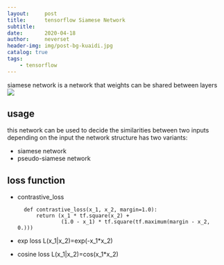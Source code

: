 ```yaml
---
layout:     post
title:      tensorflow Siamese Network
subtitle:   
date:       2020-04-18
author:     neverset
header-img: img/post-bg-kuaidi.jpg
catalog: true
tags:
    - tensorflow
---
```


siamese network is a network that weights can be shared between layers    
![](https://raw.githubusercontent.com/neverset123/cloudimg/master/Img20200419163945.png)

## usage
this network can be used to decide the similarities between two inputs
depending on the input the network structure has two variants:
* siamese network
* pseudo-siamese network

## loss function

* contrastive_loss

        def contrastive_loss(x_1, x_2, margin=1.0):
            return (x_1 * tf.square(x_2) +
                    (1.0 - x_1) * tf.square(tf.maximum(margin - x_2, 0.)))

* exp loss
L(x_1|x_2)=exp(-x_1*x_2)

* cosine loss
L(x_1|x_2)=cos(x_1*x_2)